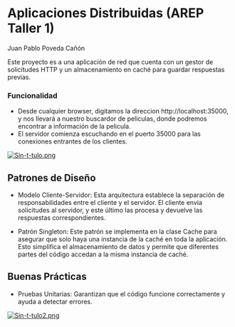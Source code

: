 # Aplicaciones Distribuidas (AREP Taller 1)

Juan Pablo Poveda Cañón

Este proyecto es a una aplicación de red que cuenta con un gestor de solicitudes HTTP y un almacenamiento en caché para guardar respuestas previas.

### Funcionalidad
* Desde cualquier browser, digitamos la direccion http://localhost:35000, y nos llevará a nuestro buscardor de peliculas, donde podremos encontrar a información de la pelicula.
* El servidor comienza escuchando en el puerto 35000 para las conexiones entrantes de los clientes.
  
[![Sin-t-tulo.png](https://i.postimg.cc/LszN498c/Sin-t-tulo.png)](https://postimg.cc/rdwSQLWj)

##  Patrones de Diseño

* Modelo Cliente-Servidor: Esta arquitectura establece la separación de responsabilidades entre el cliente y el servidor. El cliente envía solicitudes al servidor, y este último las procesa y devuelve las respuestas correspondientes.

* Patrón Singleton: Este patrón se implementa en la clase Cache para asegurar que solo haya una instancia de la caché en toda la aplicación. Esto simplifica el almacenamiento de datos y permite que diferentes partes del código accedan a la misma instancia de caché.

## Buenas Prácticas
* Pruebas Unitarias: Garantizan que el código funcione correctamente y ayuda a detectar errores.
  
[![Sin-t-tulo2.png](https://i.postimg.cc/9fHZXs0K/Sin-t-tulo2.png)](https://postimg.cc/pmkpqGDJ)
